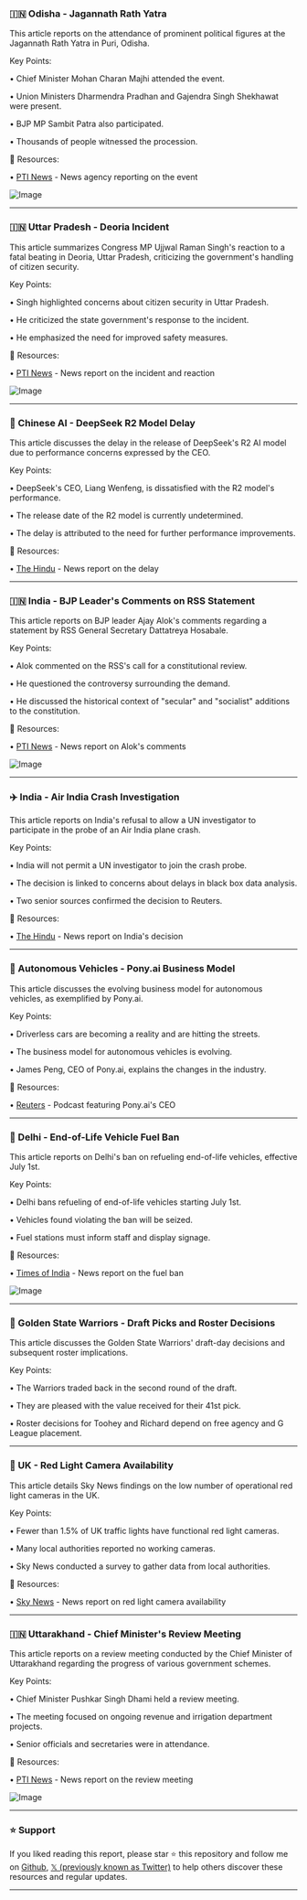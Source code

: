 ### 🇮🇳 Odisha - Jagannath Rath Yatra

This article reports on the attendance of prominent political figures at the Jagannath Rath Yatra in Puri, Odisha.

Key Points:

• Chief Minister Mohan Charan Majhi attended the event.


• Union Ministers Dharmendra Pradhan and Gajendra Singh Shekhawat were present.


• BJP MP Sambit Patra also participated.


• Thousands of people witnessed the procession.


🔗 Resources:

• [PTI News](https://x.com/PTI_News) - News agency reporting on the event

![Image](https://pbs.twimg.com/amplify_video_thumb/1938493916128612352/img/5SgpUw-NyxaEEyMO.jpg)


---
### 🇮🇳 Uttar Pradesh - Deoria Incident

This article summarizes Congress MP Ujjwal Raman Singh's reaction to a fatal beating in Deoria, Uttar Pradesh, criticizing the government's handling of citizen security.


Key Points:

• Singh highlighted concerns about citizen security in Uttar Pradesh.


• He criticized the state government's response to the incident.


• He emphasized the need for improved safety measures.


🔗 Resources:

• [PTI News](https://x.com/PTI_News) - News report on the incident and reaction

![Image](https://pbs.twimg.com/amplify_video_thumb/1938486070242586624/img/_-IrODqEnqVasEtz.jpg)


---
### 🤖 Chinese AI - DeepSeek R2 Model Delay

This article discusses the delay in the release of DeepSeek's R2 AI model due to performance concerns expressed by the CEO.


Key Points:

• DeepSeek's CEO, Liang Wenfeng, is dissatisfied with the R2 model's performance.


• The release date of the R2 model is currently undetermined.


• The delay is attributed to the need for further performance improvements.


🔗 Resources:

• [The Hindu](https://x.com/the_hindu) - News report on the delay

---
### 🇮🇳 India - BJP Leader's Comments on RSS Statement

This article reports on BJP leader Ajay Alok's comments regarding a statement by RSS General Secretary Dattatreya Hosabale.


Key Points:

• Alok commented on the RSS's call for a constitutional review.


• He questioned the controversy surrounding the demand.


• He discussed the historical context of "secular" and "socialist" additions to the constitution.


🔗 Resources:

• [PTI News](https://x.com/PTI_News) - News report on Alok's comments

![Image](https://pbs.twimg.com/amplify_video_thumb/1938481512959381505/img/M7YLS_tFVFb9LlSd.jpg)

---
### ✈️ India - Air India Crash Investigation

This article reports on India's refusal to allow a UN investigator to participate in the probe of an Air India plane crash.


Key Points:

• India will not permit a UN investigator to join the crash probe.


• The decision is linked to concerns about delays in black box data analysis.


• Two senior sources confirmed the decision to Reuters.


🔗 Resources:

• [The Hindu](https://x.com/the_hindu) - News report on India's decision

---
### 🚗 Autonomous Vehicles - Pony.ai Business Model

This article discusses the evolving business model for autonomous vehicles, as exemplified by Pony.ai.


Key Points:

• Driverless cars are becoming a reality and are hitting the streets.


• The business model for autonomous vehicles is evolving.


• James Peng, CEO of Pony.ai, explains the changes in the industry.


🔗 Resources:

• [Reuters](https://x.com/Reuters) - Podcast featuring Pony.ai's CEO

---
### 🚗 Delhi - End-of-Life Vehicle Fuel Ban

This article reports on Delhi's ban on refueling end-of-life vehicles, effective July 1st.


Key Points:

• Delhi bans refueling of end-of-life vehicles starting July 1st.


• Vehicles found violating the ban will be seized.


• Fuel stations must inform staff and display signage.


🔗 Resources:

• [Times of India](https://x.com/timesofindia) - News report on the fuel ban

![Image](https://pbs.twimg.com/media/GubWBklWwAAiKmb?format=jpg&name=900x900)


---
### 🏀 Golden State Warriors - Draft Picks and Roster Decisions

This article discusses the Golden State Warriors' draft-day decisions and subsequent roster implications.


Key Points:

• The Warriors traded back in the second round of the draft.


• They are pleased with the value received for their 41st pick.


• Roster decisions for Toohey and Richard depend on free agency and G League placement.


---
### 🚦 UK - Red Light Camera Availability

This article details Sky News findings on the low number of operational red light cameras in the UK.


Key Points:

• Fewer than 1.5% of UK traffic lights have functional red light cameras.


• Many local authorities reported no working cameras.


• Sky News conducted a survey to gather data from local authorities.


🔗 Resources:

• [Sky News](https://x.com/SkyNews) - News report on red light camera availability

---
### 🇮🇳 Uttarakhand - Chief Minister's Review Meeting

This article reports on a review meeting conducted by the Chief Minister of Uttarakhand regarding the progress of various government schemes.


Key Points:

• Chief Minister Pushkar Singh Dhami held a review meeting.


• The meeting focused on ongoing revenue and irrigation department projects.


• Senior officials and secretaries were in attendance.



🔗 Resources:

• [PTI News](https://x.com/PTI_News) - News report on the review meeting

![Image](https://pbs.twimg.com/amplify_video_thumb/1938462418067460097/img/rBD_luRGjCW7bAW9.jpg)


---

### ⭐️ Support

If you liked reading this report, please star ⭐️ this repository and follow me on [Github](https://github.com/Drix10), [𝕏 (previously known as Twitter)](https://x.com/DRIX_10_) to help others discover these resources and regular updates.

---
